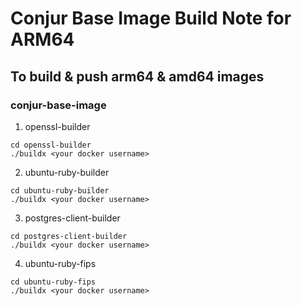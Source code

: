 # Conjur Base Image Build Note for ARM64

## To build & push arm64 & amd64 images

### conjur-base-image
1. openssl-builder
```
cd openssl-builder
./buildx <your docker username>
```

2. ubuntu-ruby-builder
```
cd ubuntu-ruby-builder
./buildx <your docker username>
```

3. postgres-client-builder
```
cd postgres-client-builder
./buildx <your docker username>
```

4. ubuntu-ruby-fips
```
cd ubuntu-ruby-fips
./buildx <your docker username>
```
